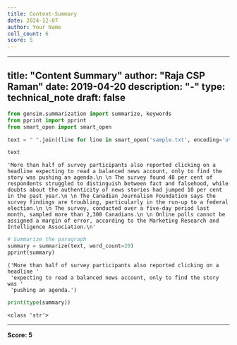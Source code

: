 ```yaml
---
title: Content-Summary
date: 2024-12-07
author: Your Name
cell_count: 6
score: 5
---
```


---
title: "Content Summary"
author: "Raja CSP Raman"
date: 2019-04-20
description: "-"
type: technical_note
draft: false
---

```python
from gensim.summarization import summarize, keywords
from pprint import pprint
from smart_open import smart_open
```


```python
text = " ".join((line for line in smart_open('sample.txt', encoding='utf-8')))
```


```python
text
```




    'More than half of survey participants also reported clicking on a headline expecting to read a balanced news account, only to find the story was pushing an agenda.\n \n The survey found 48 per cent of respondents struggled to distinguish between fact and falsehood, while doubts about the authenticity of news stories had jumped 10 per cent in the past year.\n \n The Canadian Journalism Foundation says the survey findings are troubling, particularly in the run-up to a federal election.\n \n The survey, conducted over a five-day period last month, sampled more than 2,300 Canadians.\n \n Online polls cannot be assigned a margin of error, according to the Marketing Research and Intelligence Association.\n'




```python
# Summarize the paragraph
summary = summarize(text, word_count=20)
pprint(summary)
```

    ('More than half of survey participants also reported clicking on a headline '
     'expecting to read a balanced news account, only to find the story was '
     'pushing an agenda.')



```python
print(type(summary))
```

    <class 'str'>



---
**Score: 5**